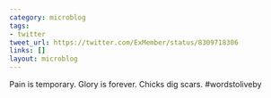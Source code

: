 ```yaml
---
category: microblog
tags:
- twitter
tweet_url: https://twitter.com/ExMember/status/8309718306
links: []
layout: microblog
---
```

Pain is temporary. Glory is forever. Chicks dig scars. #wordstoliveby
